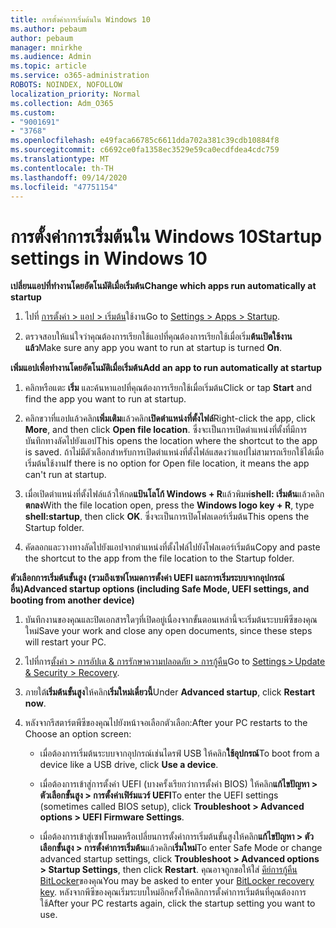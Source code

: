 ```yaml
---
title: การตั้งค่าการเริ่มต้นใน Windows 10
ms.author: pebaum
author: pebaum
manager: mnirkhe
ms.audience: Admin
ms.topic: article
ms.service: o365-administration
ROBOTS: NOINDEX, NOFOLLOW
localization_priority: Normal
ms.collection: Adm_O365
ms.custom:
- "9001691"
- "3768"
ms.openlocfilehash: e49faca66785c6611dda702a381c39cdb10884f8
ms.sourcegitcommit: c6692ce0fa1358ec3529e59ca0ecdfdea4cdc759
ms.translationtype: MT
ms.contentlocale: th-TH
ms.lasthandoff: 09/14/2020
ms.locfileid: "47751154"
---
```

# <a name="startup-settings-in-windows-10"></a><span data-ttu-id="251d9-102">การตั้งค่าการเริ่มต้นใน Windows 10</span><span class="sxs-lookup"><span data-stu-id="251d9-102">Startup settings in Windows 10</span></span>

<span data-ttu-id="251d9-103">**เปลี่ยนแอปที่ทำงานโดยอัตโนมัติเมื่อเริ่มต้น**</span><span class="sxs-lookup"><span data-stu-id="251d9-103">**Change which apps run automatically at startup**</span></span>

1. <span data-ttu-id="251d9-104">ไปที่ [การตั้งค่า > แอป > เริ่มต้น](ms-settings:startupapps?activationSource=GetHelp)ใช้งาน</span><span class="sxs-lookup"><span data-stu-id="251d9-104">Go to [Settings > Apps > Startup](ms-settings:startupapps?activationSource=GetHelp).</span></span>

2. <span data-ttu-id="251d9-105">ตรวจสอบให้แน่ใจว่าคุณต้องการเรียกใช้แอปที่คุณต้องการเรียกใช้เมื่อเริ่ม**ต้นเปิดใช้งานแล้ว**</span><span class="sxs-lookup"><span data-stu-id="251d9-105">Make sure any app you want to run at startup is turned **On**.</span></span>

<span data-ttu-id="251d9-106">**เพิ่มแอปเพื่อทำงานโดยอัตโนมัติเมื่อเริ่มต้น**</span><span class="sxs-lookup"><span data-stu-id="251d9-106">**Add an app to run automatically at startup**</span></span>

1. <span data-ttu-id="251d9-107">คลิกหรือแตะ **เริ่ม** และค้นหาแอปที่คุณต้องการเรียกใช้เมื่อเริ่มต้น</span><span class="sxs-lookup"><span data-stu-id="251d9-107">Click or tap **Start** and find the app you want to run at startup.</span></span>

2. <span data-ttu-id="251d9-108">คลิกขวาที่แอปแล้วคลิก**เพิ่มเติม**แล้วคลิก**เปิดตำแหน่งที่ตั้งไฟล์**</span><span class="sxs-lookup"><span data-stu-id="251d9-108">Right-click the app, click **More**, and then click **Open file location**.</span></span> <span data-ttu-id="251d9-109">ซึ่งจะเป็นการเปิดตำแหน่งที่ตั้งที่มีการบันทึกทางลัดไปยังแอป</span><span class="sxs-lookup"><span data-stu-id="251d9-109">This opens the location where the shortcut to the app is saved.</span></span> <span data-ttu-id="251d9-110">ถ้าไม่มีตัวเลือกสำหรับการเปิดตำแหน่งที่ตั้งไฟล์แสดงว่าแอปไม่สามารถเรียกใช้ได้เมื่อเริ่มต้นใช้งาน</span><span class="sxs-lookup"><span data-stu-id="251d9-110">If there is no option for Open file location, it means the app can't run at startup.</span></span>

3. <span data-ttu-id="251d9-111">เมื่อเปิดตำแหน่งที่ตั้งไฟล์แล้วให้กด**แป้นโลโก้ Windows + R**แล้วพิมพ์**shell: เริ่มต้น**แล้วคลิก**ตกลง**</span><span class="sxs-lookup"><span data-stu-id="251d9-111">With the file location open, press the **Windows logo key  + R**, type **shell:startup**, then click **OK**.</span></span> <span data-ttu-id="251d9-112">ซึ่งจะเป็นการเปิดโฟลเดอร์เริ่มต้น</span><span class="sxs-lookup"><span data-stu-id="251d9-112">This opens the Startup folder.</span></span>

4. <span data-ttu-id="251d9-113">คัดลอกและวางทางลัดไปยังแอปจากตำแหน่งที่ตั้งไฟล์ไปยังโฟลเดอร์เริ่มต้น</span><span class="sxs-lookup"><span data-stu-id="251d9-113">Copy and paste the shortcut to the app from the file location to the Startup folder.</span></span>

<span data-ttu-id="251d9-114">**ตัวเลือกการเริ่มต้นขั้นสูง (รวมถึงเซฟโหมดการตั้งค่า UEFI และการเริ่มระบบจากอุปกรณ์อื่น)**</span><span class="sxs-lookup"><span data-stu-id="251d9-114">**Advanced startup options (including Safe Mode, UEFI settings, and booting from another device)**</span></span>

1. <span data-ttu-id="251d9-115">บันทึกงานของคุณและปิดเอกสารใดๆที่เปิดอยู่เนื่องจากขั้นตอนเหล่านี้จะเริ่มต้นระบบพีซีของคุณใหม่</span><span class="sxs-lookup"><span data-stu-id="251d9-115">Save your work and close any open documents, since these steps will restart your PC.</span></span>

2. <span data-ttu-id="251d9-116">ไปที่การ[ตั้งค่า > การอัปเด & การรักษาความปลอดภัย > การกู้คืน](ms-settings:recovery?activationSource=GetHelp)</span><span class="sxs-lookup"><span data-stu-id="251d9-116">Go to [Settings > Update & Security > Recovery](ms-settings:recovery?activationSource=GetHelp).</span></span>

3. <span data-ttu-id="251d9-117">ภายใต้**เริ่มต้นขั้นสูง**ให้คลิก**เริ่มใหม่เดี๋ยวนี้**</span><span class="sxs-lookup"><span data-stu-id="251d9-117">Under **Advanced startup**, click **Restart now**.</span></span> 

4. <span data-ttu-id="251d9-118">หลังจากรีสตาร์ตพีซีของคุณไปยังหน้าจอเลือกตัวเลือก:</span><span class="sxs-lookup"><span data-stu-id="251d9-118">After your PC restarts to the Choose an option screen:</span></span>

    - <span data-ttu-id="251d9-119">เมื่อต้องการเริ่มต้นระบบจากอุปกรณ์เช่นไดรฟ์ USB ให้คลิก**ใช้อุปกรณ์**</span><span class="sxs-lookup"><span data-stu-id="251d9-119">To boot from a device like a USB drive, click **Use a device**.</span></span>

    - <span data-ttu-id="251d9-120">เมื่อต้องการเข้าสู่การตั้งค่า UEFI (บางครั้งเรียกว่าการตั้งค่า BIOS) ให้คลิก**แก้ไขปัญหา > ตัวเลือกขั้นสูง > การตั้งค่าเฟิร์มแวร์ UEFI**</span><span class="sxs-lookup"><span data-stu-id="251d9-120">To enter the UEFI settings (sometimes called BIOS setup), click **Troubleshoot > Advanced options > UEFI Firmware Settings**.</span></span> 

    - <span data-ttu-id="251d9-121">เมื่อต้องการเข้าสู่เซฟโหมดหรือเปลี่ยนการตั้งค่าการเริ่มต้นขั้นสูงให้คลิก**แก้ไขปัญหา > ตัวเลือกขั้นสูง > การตั้งค่าการเริ่มต้น**แล้วคลิก**เริ่มใหม่**</span><span class="sxs-lookup"><span data-stu-id="251d9-121">To enter Safe Mode or change advanced startup settings, click **Troubleshoot > Advanced options > Startup Settings**, then click **Restart**.</span></span> <span data-ttu-id="251d9-122">คุณอาจถูกขอให้ใส่ [คีย์การกู้คืน BitLocker](https://support.microsoft.com/help/4026181/windows-10-find-my-bitlocker-recovery-key)ของคุณ</span><span class="sxs-lookup"><span data-stu-id="251d9-122">You may be asked to enter your [BitLocker recovery key](https://support.microsoft.com/help/4026181/windows-10-find-my-bitlocker-recovery-key).</span></span> <span data-ttu-id="251d9-123">หลังจากพีซีของคุณเริ่มระบบใหม่อีกครั้งให้คลิกการตั้งค่าการเริ่มต้นที่คุณต้องการใช้</span><span class="sxs-lookup"><span data-stu-id="251d9-123">After your PC restarts again, click the startup setting you want to use.</span></span>